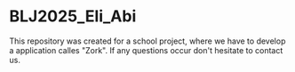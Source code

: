 # BLJ2025_Eli_Abi
This repository was created for a school project, where we have to develop a application calles "Zork". If any questions occur don't hesitate to contact us.
